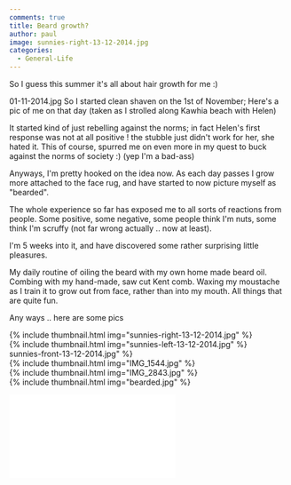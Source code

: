 ```yaml
---
comments: true
title: Beard growth?
author: paul
image: sunnies-right-13-12-2014.jpg
categories:
  - General-Life
---
```

So I guess this summer it's all about hair growth for me :)

01-11-2014.jpg
So I started clean shaven on the 1st of November; Here's a pic of me on that day (taken as I strolled along Kawhia beach with Helen)

It started kind of just rebelling against the norms; in fact Helen's first response was not at all positive ! the stubble just didn't work for her, she hated it. This of course, spurred me on even more in my quest to buck against the norms of society :) (yep I'm a bad-ass)

Anyways, I'm pretty hooked on the idea now. As each day passes I grow more attached to the face rug, and have started to now picture myself as "bearded".

The whole experience so far has exposed me to all sorts of reactions from people. Some positive, some negative, some people think I'm nuts, some think I'm scruffy (not far wrong actually .. now at least).

I'm 5 weeks into it, and have discovered some rather surprising little pleasures.

My daily routine of oiling the beard with my own home made beard oil. Combing with my hand-made, saw cut Kent comb. Waxing my moustache as I train it to grow out from face, rather than into my mouth. All things that are quite fun.

Any ways .. here are some pics

{% include thumbnail.html img="sunnies-right-13-12-2014.jpg" %}  
{% include thumbnail.html img="sunnies-left-13-12-2014.jpg" %}  
sunnies-front-13-12-2014.jpg" %}  
{% include thumbnail.html img="IMG_1544.jpg" %}  
{% include thumbnail.html img="IMG_2843.jpg" %}  
{% include thumbnail.html img="bearded.jpg" %}  

![Beard Days](/assets/manual_uploads/beard.php)
